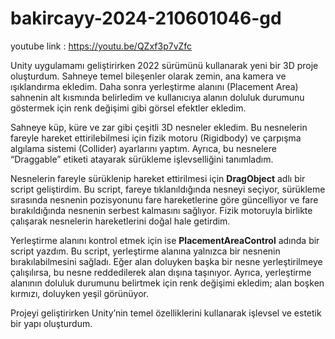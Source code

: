 # bakircayy-2024-210601046-gd
youtube link : https://youtu.be/QZxf3p7vZfc

Unity uygulamamı geliştirirken 2022 sürümünü kullanarak yeni bir 3D proje oluşturdum. Sahneye temel bileşenler olarak zemin, ana kamera ve ışıklandırma ekledim. Daha sonra yerleştirme alanını (Placement Area) sahnenin alt kısmında belirledim ve kullanıcıya alanın doluluk durumunu göstermek için renk değişimi gibi görsel efektler ekledim.

Sahneye küp, küre ve zar gibi çeşitli 3D nesneler ekledim. Bu nesnelerin fareyle hareket ettirilebilmesi için fizik motoru (Rigidbody) ve çarpışma algılama sistemi (Collider) ayarlarını yaptım. Ayrıca, bu nesnelere “Draggable” etiketi atayarak sürükleme işlevselliğini tanımladım.

Nesnelerin fareyle sürüklenip hareket ettirilmesi için **DragObject** adlı bir script geliştirdim. Bu script, fareye tıklanıldığında nesneyi seçiyor, sürükleme sırasında nesnenin pozisyonunu fare hareketlerine göre güncelliyor ve fare bırakıldığında nesnenin serbest kalmasını sağlıyor. Fizik motoruyla birlikte çalışarak nesnelerin hareketlerini doğal hale getirdim.

Yerleştirme alanını kontrol etmek için ise **PlacementAreaControl** adında bir script yazdım. Bu script, yerleştirme alanına yalnızca bir nesnenin bırakılabilmesini sağladı. Eğer alan doluyken başka bir nesne yerleştirilmeye çalışılırsa, bu nesne reddedilerek alan dışına taşınıyor. Ayrıca, yerleştirme alanının doluluk durumunu belirtmek için renk değişimi ekledim; alan boşken kırmızı, doluyken yeşil görünüyor.

Projeyi geliştirirken Unity’nin temel özelliklerini kullanarak işlevsel ve estetik bir yapı oluşturdum.

